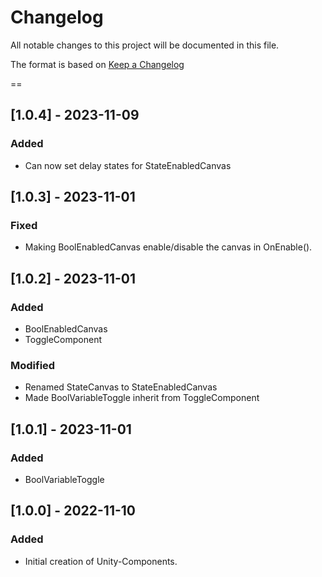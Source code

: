 # Changelog
All notable changes to this project will be documented in this file.

The format is based on [Keep a Changelog](https://keepachangelog.com/en/1.0.0/)

==
## [1.0.4] - 2023-11-09
### Added
- Can now set delay states for StateEnabledCanvas

## [1.0.3] - 2023-11-01
### Fixed
- Making BoolEnabledCanvas enable/disable the canvas in OnEnable().

## [1.0.2] - 2023-11-01
### Added
- BoolEnabledCanvas
- ToggleComponent
### Modified
- Renamed StateCanvas to StateEnabledCanvas
- Made BoolVariableToggle inherit from ToggleComponent

## [1.0.1] - 2023-11-01
### Added
- BoolVariableToggle

## [1.0.0] - 2022-11-10
### Added
- Initial creation of Unity-Components.
